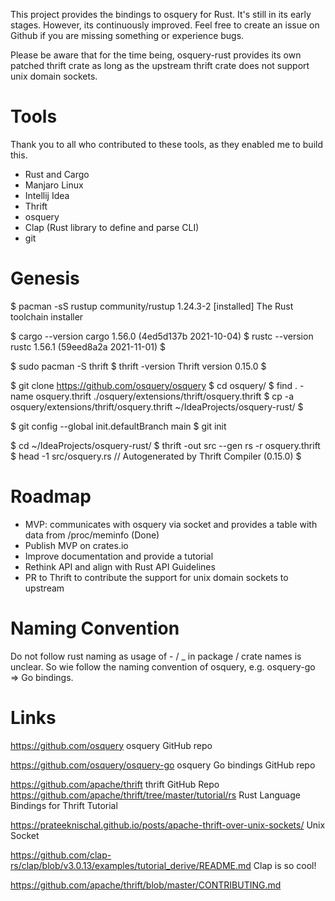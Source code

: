 This project provides the bindings to osquery for Rust. It's still in its early stages. However, its continuously 
improved. Feel free to create an issue on Github if you are missing something or experience bugs.

Please be aware that for the time being, osquery-rust provides its own patched thrift crate as long as the upstream 
thrift crate does not support unix domain sockets.

# Tools

Thank you to all who contributed to these tools, as they enabled me to build this.

- Rust and Cargo
- Manjaro Linux
- Intellij Idea
- Thrift
- osquery
- Clap (Rust library to define and parse CLI)
- git

# Genesis

$ pacman -sS rustup
community/rustup 1.24.3-2 [installed]
The Rust toolchain installer

$ cargo --version
cargo 1.56.0 (4ed5d137b 2021-10-04)
$ rustc --version
rustc 1.56.1 (59eed8a2a 2021-11-01)
$

$ sudo pacman -S thrift
$ thrift -version
Thrift version 0.15.0
$

$ git clone https://github.com/osquery/osquery
$ cd osquery/
$ find . -name osquery.thrift
./osquery/extensions/thrift/osquery.thrift
$ cp -a osquery/extensions/thrift/osquery.thrift ~/IdeaProjects/osquery-rust/
$

$ git config --global init.defaultBranch main
$ git init

$ cd ~/IdeaProjects/osquery-rust/
$ thrift -out src --gen rs -r osquery.thrift
$ head -1 src/osquery.rs
// Autogenerated by Thrift Compiler (0.15.0)
$

# Roadmap

- MVP: communicates with osquery via socket and provides a table with data from /proc/meminfo (Done)
- Publish MVP on crates.io
- Improve documentation and provide a tutorial
- Rethink API and align with Rust API Guidelines
- PR to Thrift to contribute the support for unix domain sockets to upstream

# Naming Convention

Do not follow rust naming as usage of - / _ in package / crate names is unclear. So wie follow the naming convention 
of osquery, e.g. osquery-go => Go bindings.

# Links

https://github.com/osquery osquery GitHub repo

https://github.com/osquery/osquery-go osquery Go bindings GitHub repo

https://github.com/apache/thrift thrift GitHub Repo
https://github.com/apache/thrift/tree/master/tutorial/rs Rust Language Bindings for Thrift Tutorial

https://prateeknischal.github.io/posts/apache-thrift-over-unix-sockets/ Unix Socket

https://github.com/clap-rs/clap/blob/v3.0.13/examples/tutorial_derive/README.md Clap is so cool!

https://github.com/apache/thrift/blob/master/CONTRIBUTING.md
